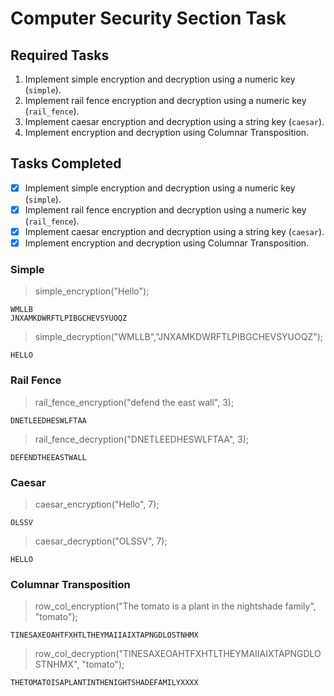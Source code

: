 # Computer Security Section Task

## Required Tasks

1. Implement simple encryption and decryption using a numeric key (`simple`).
2. Implement rail fence encryption and decryption using a numeric key (`rail_fence`).
3. Implement caesar encryption and decryption using a string key (`caesar`).
4. Implement encryption and decryption using Columnar Transposition.

## Tasks Completed

- [x] Implement simple encryption and decryption using a numeric key (`simple`).
- [x] Implement rail fence encryption and decryption using a numeric key (`rail_fence`).
- [x] Implement caesar encryption and decryption using a string key (`caesar`).
- [x] Implement encryption and decryption using Columnar Transposition.

### Simple

> simple_encryption("Hello");

    WMLLB
    JNXAMKDWRFTLPIBGCHEVSYUOQZ

> simple_decryption("WMLLB","JNXAMKDWRFTLPIBGCHEVSYUOQZ");

    HELLO

### Rail Fence

> rail_fence_encryption("defend the east wall", 3);

    DNETLEEDHESWLFTAA

> rail_fence_decryption("DNETLEEDHESWLFTAA", 3);

    DEFENDTHEEASTWALL

### Caesar

> caesar_encryption("Hello", 7);

    OLSSV

> caesar_decryption("OLSSV", 7);

    HELLO

### Columnar Transposition

> row_col_encryption("The tomato is a plant in the nightshade family", "tomato");

    TINESAXEOAHTFXHTLTHEYMAIIAIXTAPNGDLOSTNHMX

> row_col_decryption("TINESAXEOAHTFXHTLTHEYMAIIAIXTAPNGDLOSTNHMX", "tomato");

    THETOMATOISAPLANTINTHENIGHTSHADEFAMILYXXXX
